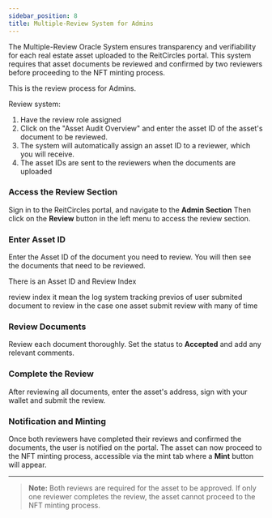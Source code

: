 ```yaml
---
sidebar_position: 8
title: Multiple-Review System for Admins
---
```


The Multiple-Review Oracle System ensures transparency and verifiability for each real estate asset uploaded to the ReitCircles portal. This system requires that asset documents be reviewed and confirmed by two reviewers before proceeding to the NFT minting process.

This is the review process for Admins.

Review system:
1. Have the review role assigned 
2. Click on the "Asset Audit Overview" and enter the asset ID of the asset's document to be reviewed.
3. The system will automatically assign an asset ID to a reviewer, which you will receive. 
4. The asset IDs are sent to the reviewers when the documents are uploaded

### Access the Review Section

Sign in to the ReitCircles portal, and navigate to the **Admin Section** Then click on the **Review** button in the left menu to access the review section.

### Enter Asset ID

Enter the Asset ID of the document you need to review. You will then see the documents that need to be reviewed.

There is an Asset ID and Review Index

review index it mean the log system tracking previos of user submited document to review
in the case one asset submit review with many of time

### Review Documents

Review each document thoroughly. Set the status to **Accepted** and add any relevant comments.

### Complete the Review

After reviewing all documents, enter the asset's address, sign with your wallet and submit the review.

### Notification and Minting

Once both reviewers have completed their reviews and confirmed the documents, the user is notified on the portal. The asset can now proceed to the NFT minting process, accessible via the mint tab where a **Mint** button will appear.

---

> **Note:** Both reviews are required for the asset to be approved. If only one reviewer completes the review, the asset cannot proceed to the NFT minting process.